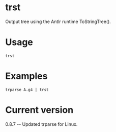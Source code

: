 # trst

Output tree using the Antlr runtime ToStringTree().

# Usage

    trst

# Examples

    trparse A.g4 | trst

# Current version

0.8.7 -- Updated trparse for Linux.
